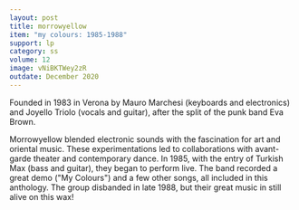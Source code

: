 ```yaml
---
layout: post
title: morrowyellow
item: "my colours: 1985-1988"
support: lp
category: ss
volume: 12
image: vNiBKTWey2zR
outdate: December 2020
---
```


Founded in 1983 in Verona by Mauro Marchesi (keyboards and electronics) and Joyello Triolo (vocals and guitar), after the split of the punk band Eva Brown.

Morrowyellow blended electronic sounds with the fascination for art and oriental music. These experimentations led to collaborations with avant-garde theater and contemporary dance. In 1985, with the entry of Turkish Max (bass and guitar), they began to perform live. The band recorded a great demo ("My Colours") and a few other songs, all included in this anthology. The group disbanded in late 1988, but their great music in still alive on this wax!
